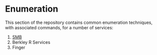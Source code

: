 # Enumeration

This section of the repository contains common enumeration techniques, with associated commands, for a number of services:

1) [SMB](SMB/README.MD)
2) Berkley R Services
3) Finger

